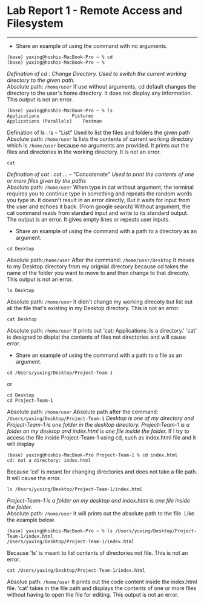 # **Lab Report 1 - Remote Access and Filesystem** 
---

* Share an example of using the command with no arguments.

```
(base) yuxing@hoshis-MacBook-Pro ~ % cd
(base) yuxing@hoshis-MacBook-Pro ~ % 
```
*Defination of cd : Change Directory. Used to switch the current working directory to the given path.* \
Absolute path: `/home/user`
If use without arguments, cd default changes the directory to the user's home directory. It does not display any information. This output is not an error.



```
(base) yuxing@hoshis-MacBook-Pro ~ % ls
Applications			Pictures
Applications (Parallels)	Postman

```
Defination of ls : ls <path> - “List” Used to list the files and folders the given path\
Absolute path: `/home/user`
ls lists the contents of current working directory which is `/home/user` because no arguments are provided. It prints out the files and directories in the working directory. It is not an error. 


    
```
cat 
```
*Defination of cat : cat <path1> <path2> ... - “Concatenate” Used to print the contents of one or more files given by the paths*\
Absolute path: `/home/user` 
When type in cat without argument, the terminal requires you to continue type in something and repeats the random words you type in. It doesn't result in an error directly; But it waits for input from the user and echoes it back.
(From google search) Without argument, the cat command reads from standard input and write to its standard output. The output is an error. It gives empty lines or repeats user inputs. 


  
* Share an example of using the command with a path to a directory as an argument.
```
cd Desktop
```
Absolute path:`/home/user`
After the command: `/home/user/Desktop` 
It moves to my Desktop directory from my orignial directory because cd takes the name of the folder you want to move to and then change to that direcoty. This output is not an error. 
  

    
```
ls Desktop
```
Absolute path: `/home/user`
It didn't change my working direcoty but list out all the file that's existing in my Desktop directory. This is not an error. 


    
```
cat Desktop
```
Absolute path: `/home/user`
It prints out 'cat: Applications: Is a directory.' 'cat' is designed to displat the contents of files not directories and will cause error. 


  
* Share an example of using the command with a path to a file as an argument.
```
cd /Users/yuxing/Desktop/Project-Team-1
```
or 
```
cd Desktop
cd Project-Team-1
```
Absolute path: `/home/user`
Absolute path after the command: `/Users/yuxing/Desktop/Project-Team-1`
*Desktop is one of my directory and Project-Team-1 is one folder in the desktop directory. Project-Team-1 is a folder on my desktop and index.html is one file inside the folder.*
If I try to access the file inside Project-Team-1 using cd, such as index.html file and it will display 
```
(base) yuxing@hoshis-MacBook-Pro Project-Team-1 % cd index.html
cd: not a directory: index.html
```
Because 'cd' is meant for changing directories and does not take a file path. It will cause the error.

    
```
ls /Users/yuxing/Desktop/Project-Team-1/index.html
```
*Project-Team-1 is a folder on my desktop and index.html is one file inside the folder.*\
Absolute path: `/home/user`
It will prints out the absolute path to the file. Like the example below. 
```
(base) yuxing@hoshis-MacBook-Pro ~ % ls /Users/yuxing/Desktop/Project-Team-1/index.html
/Users/yuxing/Desktop/Project-Team-1/index.html
```
Because 'ls' is meant to list contents of directories not file. This is not an error. 

```
cat /Users/yuxing/Desktop/Project-Team-1/index.html
```
Absolue path: `/home/user`
It prints out the code content inside the index.html file. 'cat' takes in the file path and displays the contents of one or more files without having to open the file for editing. This output is not an error. 


